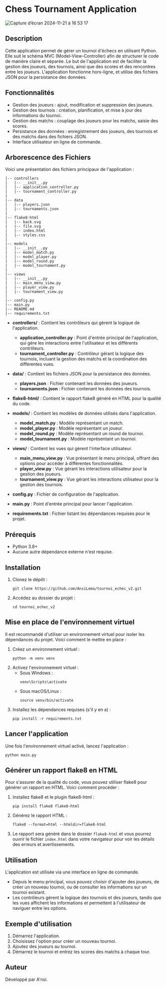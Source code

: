 # Chess Tournament Application
![Capture d’écran 2024-11-21 à 16 53 17](https://github.com/user-attachments/assets/2c23489a-2f34-4e7b-acb5-564d8dcc0872)


## Description

Cette application permet de gérer un tournoi d'échecs en utilisant Python. Elle suit le schéma MVC (Model-View-Controller) afin de structurer le code de manière claire et séparée. Le but de l'application est de faciliter la gestion des joueurs, des tournois, ainsi que des scores et des rencontres entre les joueurs. L'application fonctionne hors-ligne, et utilise des fichiers JSON pour la persistance des données.

## Fonctionnalités
- Gestion des joueurs : ajout, modification et suppression des joueurs.
- Gestion des tournois : création, planification, et mise à jour des informations du tournoi.
- Gestion des matchs : couplage des joueurs pour les matchs, saisie des scores.
- Persistance des données : enregistrement des joueurs, des tournois et des matchs dans des fichiers JSON.
- Interface utilisateur en ligne de commande.

## Arborescence des Fichiers
Voici une présentation des fichiers principaux de l'application :

```
|-- controllers
|   |-- __init__.py
|   |-- application_controller.py
|   |-- tournament_controller.py
|
|-- data
|   |-- players.json
|   |-- tournaments.json
|
|-- flake8-html
|   |-- back.svg
|   |-- file.svg
|   |-- index.html
|   |-- styles.css
|
|-- models
|   |-- __init__.py
|   |-- model_match.py
|   |-- model_player.py
|   |-- model_round.py
|   |-- model_tournament.py
|
|-- views
|   |-- __init__.py
|   |-- main_menu_view.py
|   |-- player_view.py
|   |-- tournament_view.py
|
|-- config.py
|-- main.py
|-- README.md
|-- requirements.txt
```

- **controllers/** : Contient les contrôleurs qui gèrent la logique de l'application.
  - **application_controller.py** : Point d'entrée principal de l'application, qui gère les interactions entre l'utilisateur et les différents contrôleurs.
  - **tournament_controller.py** : Contrôleur gérant la logique des tournois, incluant la gestion des matchs et la coordination des différentes vues.

- **data/** : Contient les fichiers JSON pour la persistance des données.
  - **players.json** : Fichier contenant les données des joueurs.
  - **tournaments.json** : Fichier contenant les données des tournois.

- **flake8-html/** : Contient le rapport flake8 généré en HTML pour la qualité du code.

- **models/** : Contient les modèles de données utilisés dans l'application.
  - **model_match.py** : Modèle représentant un match.
  - **model_player.py** : Modèle représentant un joueur.
  - **model_round.py** : Modèle représentant un round de tournoi.
  - **model_tournament.py** : Modèle représentant un tournoi.

- **views/** : Contient les vues qui gèrent l'interface utilisateur.
  - **main_menu_view.py** : Vue présentant le menu principal, offrant des options pour accéder à différentes fonctionnalités.
  - **player_view.py** : Vue gérant les interactions utilisateur pour la gestion des joueurs.
  - **tournament_view.py** : Vue gérant les interactions utilisateur pour la gestion des tournois.

- **config.py** : Fichier de configuration de l'application.
- **main.py** : Point d'entrée principal pour lancer l'application.
- **requirements.txt** : Fichier listant les dépendances requises pour le projet.

## Prérequis
- Python 3.8+
- Aucune autre dépendance externe n'est requise.

## Installation
1. Clonez le dépôt :
   ```
   git clone https://github.com/AnsiLema/tournoi_echec_v2.git
   ```
2. Accédez au dossier du projet :
   ```
   cd tournoi_echec_v2
   ```

## Mise en place de l'environnement virtuel
Il est recommandé d'utiliser un environnement virtuel pour isoler les dépendances du projet. Voici comment le mettre en place :

1. Créez un environnement virtuel :
   ```
   python -m venv venv
   ```
2. Activez l'environnement virtuel :
   - Sous Windows :
     ```
     venv\Scripts\activate
     ```
   - Sous macOS/Linux :
     ```
     source venv/bin/activate
     ```
3. Installez les dépendances requises (s'il y en a) :
   ```
   pip install -r requirements.txt
   ```

## Lancer l'application
Une fois l'environnement virtuel activé, lancez l'application :
``` 
python main.py
```

## Générer un rapport flake8 en HTML
Pour s'assurer de la qualité du code, vous pouvez utiliser flake8 pour générer un rapport en HTML. Voici comment procéder :

1. Installez flake8 et le plugin flake8-html :
   ```
   pip install flake8 flake8-html
   ```
2. Générez le rapport HTML :
   ```
   flake8 --format=html --htmldir=flake8-html
   ```
3. Le rapport sera généré dans le dossier `flake8-html` et vous pourrez ouvrir le fichier `index.html` dans votre navigateur pour voir les détails des erreurs et avertissements.

## Utilisation
L'application est utilisée via une interface en ligne de commande.
- Depuis le menu principal, vous pouvez choisir d'ajouter des joueurs, de créer un nouveau tournoi, ou de consulter les informations sur un tournoi existant.
- Les contrôleurs gèrent la logique des tournois et des joueurs, tandis que les vues affichent les informations et permettent à l'utilisateur de naviguer entre les options.

## Exemple d'utilisation
1. Démarrez l'application.
2. Choisissez l'option pour créer un nouveau tournoi.
3. Ajoutez des joueurs au tournoi.
4. Démarrez le tournoi et entrez les scores des matchs à chaque tour.

## Auteur
Développé par A'nsi.

